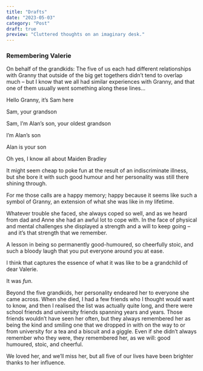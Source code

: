 ```yaml
---
title: "Drafts"
date: "2023-05-03"
category: "Post"
draft: true
preview: "Cluttered thoughts on an imaginary desk."
---
```


### Remembering Valerie

On behalf of the grandkids: The five of us each had different relationships with Granny that outside of the big get togethers didn’t tend to overlap much – but I know that we all had similar experiences with Granny, and that one of them usually went something along these lines…

Hello Granny, it’s Sam here

Sam, your grandson

Sam, I’m Alan’s son, your oldest grandson

I’m Alan’s son

Alan is your son

Oh yes, I know all about Maiden Bradley

It might seem cheap to poke fun at the result of an indiscriminate illness, but she bore it with such good humour and her personality was still there shining through.

For me those calls are a happy memory; happy because it seems like such a symbol of Granny, an extension of what she was like in my lifetime.

Whatever trouble she faced, she always coped so well, and as we heard from dad and Anne she had an awful lot to cope with. In the face of physical and mental challenges she displayed a strength and a will to keep going – and it’s that strength that we remember.

A lesson in being so permanently good-humoured, so cheerfully stoic, and such a bloody laugh that you put everyone around you at ease.

I think that captures the essence of what it was like to be a grandchild of dear Valerie.

It was _fun_.

Beyond the five grandkids, her personality endeared her to everyone she came across. When she died, I had a few friends who I thought would want to know, and then I realised the list was actually quite long, and there were school friends and university friends spanning years and years. Those friends wouldn’t have seen her often, but they always remembered her as being the kind and smiling one that we dropped in with on the way to or from university for a tea and a biscuit and a giggle. Even if she didn’t always remember who they were, they remembered her, as we will: good humoured, stoic, and cheerful.

We loved her, and we’ll miss her, but all five of our lives have been brighter thanks to her influence.
